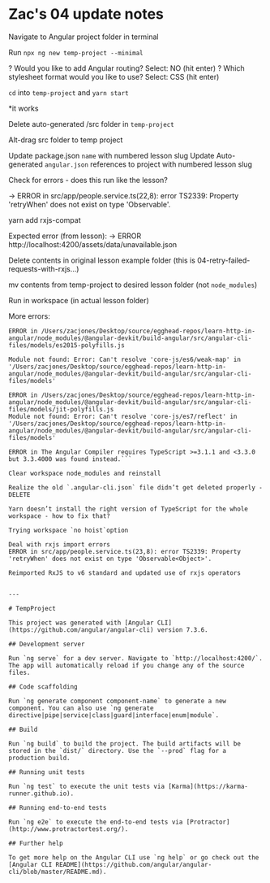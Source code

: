 # Zac's 04 update notes
Navigate to Angular project folder in terminal

Run `npx ng new temp-project --minimal`

? Would you like to add Angular routing?
Select: NO (hit enter)
? Which stylesheet format would you like to use?
Select: CSS (hit enter)

`cd` into `temp-project` and `yarn start`

*it works

Delete auto-generated /src folder in `temp-project`

Alt-drag src folder to temp project

Update package.json `name` with numbered lesson slug
Update Auto-generated `angular.json` references to project with numbered lesson slug

Check for errors - does this run like the lesson?

-> ERROR in src/app/people.service.ts(22,8): error TS2339: Property 'retryWhen' does not exist on type 'Observable<Object>'.

yarn add rxjs-compat

Expected error (from lesson):
-> ERROR http://localhost:4200/assets/data/unavailable.json

Delete contents in original lesson example folder (this is 04-retry-failed-requests-with-rxjs…)

mv contents from temp-project to desired lesson folder (not `node_modules`)

Run in workspace (in actual lesson folder)

More errors:
```
ERROR in /Users/zacjones/Desktop/source/egghead-repos/learn-http-in-angular/node_modules/@angular-devkit/build-angular/src/angular-cli-files/models/es2015-polyfills.js

Module not found: Error: Can't resolve 'core-js/es6/weak-map' in '/Users/zacjones/Desktop/source/egghead-repos/learn-http-in-angular/node_modules/@angular-devkit/build-angular/src/angular-cli-files/models'

ERROR in /Users/zacjones/Desktop/source/egghead-repos/learn-http-in-angular/node_modules/@angular-devkit/build-angular/src/angular-cli-files/models/jit-polyfills.js
Module not found: Error: Can't resolve 'core-js/es7/reflect' in '/Users/zacjones/Desktop/source/egghead-repos/learn-http-in-angular/node_modules/@angular-devkit/build-angular/src/angular-cli-files/models'

ERROR in The Angular Compiler requires TypeScript >=3.1.1 and <3.3.0 but 3.3.4000 was found instead.```

Clear workspace node_modules and reinstall

Realize the old `.angular-cli.json` file didn’t get deleted properly - DELETE

Yarn doesn’t install the right version of TypeScript for the whole workspace - how to fix that?

Trying workspace `no hoist`option

Deal with rxjs import errors
ERROR in src/app/people.service.ts(23,8): error TS2339: Property 'retryWhen' does not exist on type 'Observable<Object>'.

Reimported RxJS to v6 standard and updated use of rxjs operators


--- 

# TempProject

This project was generated with [Angular CLI](https://github.com/angular/angular-cli) version 7.3.6.

## Development server

Run `ng serve` for a dev server. Navigate to `http://localhost:4200/`. The app will automatically reload if you change any of the source files.

## Code scaffolding

Run `ng generate component component-name` to generate a new component. You can also use `ng generate directive|pipe|service|class|guard|interface|enum|module`.

## Build

Run `ng build` to build the project. The build artifacts will be stored in the `dist/` directory. Use the `--prod` flag for a production build.

## Running unit tests

Run `ng test` to execute the unit tests via [Karma](https://karma-runner.github.io).

## Running end-to-end tests

Run `ng e2e` to execute the end-to-end tests via [Protractor](http://www.protractortest.org/).

## Further help

To get more help on the Angular CLI use `ng help` or go check out the [Angular CLI README](https://github.com/angular/angular-cli/blob/master/README.md).
